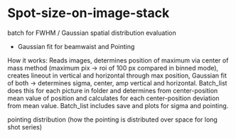 # Spot-size-on-image-stack
batch for FWHM / Gaussian spatial distribution evaluation

- Gaussian fit for beamwaist and Pointing 

How it works: 
Reads images, determines position of maximum via center of mass method  (maximum pix -> roi of 100 px compared in binned mode), creates lineout in vertical and horizontal through max position, Gaussian fit of both -> determines sigma, center, amp vertical and horizontal. 
Batch_list does this for each picture in folder and determines from center-position mean value of position and calculates for each
center-position deviation from mean value. Batch_list includes save and plots for sigma and pointing.

pointing distribution (how the pointing is distributed over space for long shot series) 
